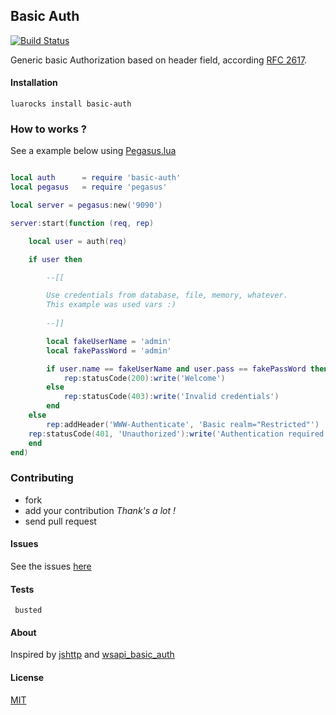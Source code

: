 ## Basic Auth

[![Build Status](https://drone.io/github.com/jairojair/basic-auth/status.png)](https://drone.io/github.com/jairojair/basic-auth/latest)


Generic basic Authorization based on header field, according [RFC 2617](https://www.ietf.org/rfc/rfc2617.txt).


#### Installation

```
luarocks install basic-auth
```

### How to works ?

See a example below using [Pegasus.lua](https://github.com/EvandroLG/pegasus.lua)

```lua

local auth      = require 'basic-auth'
local pegasus   = require 'pegasus'

local server = pegasus:new('9090')

server:start(function (req, rep)

    local user = auth(req)

    if user then

    	--[[ 

    	Use credentials from database, file, memory, whatever.
    	This example was used vars :)
    
    	--]] 

    	local fakeUserName = 'admin'
    	local fakePassWord = 'admin'

    	if user.name == fakeUserName and user.pass == fakePassWord then
    		rep:statusCode(200):write('Welcome')
    	else
    		rep:statusCode(403):write('Invalid credentials')
    	end
    else
    	rep:addHeader('WWW-Authenticate', 'Basic realm="Restricted"')
	rep:statusCode(401, 'Unauthorized'):write('Authentication required!')
	end
end)


```

### Contributing

- fork 
- add your contribution *Thank's a lot !* 
- send pull request

#### Issues

See the issues [here](https://github.com/jairojair/basic-auth/issues)

####  Tests

```
 busted
```

#### About

Inspired by [jshttp](https://github.com/jshttp/basic-auth) and [wsapi_basic_auth](https://github.com/keplerproject/wsapi_basic_auth)

#### License

[MIT](LICENSE)
